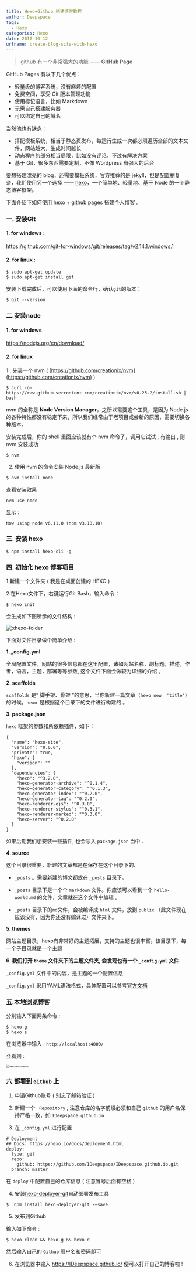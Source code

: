 ```yaml
---
title: Hexo+Github 搭建博客教程
author: Deepspace
tags:
  - Hexo
categories: Hexo
date: 2016-10-12
urlname: create-blog-site-with-hexo
---
```


<!-- ## Hexo+Github 搭建博客教程 -->

>  github 有一个非常强大的功能 —— **GitHub Page**

GitHub Pages 有以下几个优点：

- 轻量级的博客系统，没有麻烦的配置
- 免费空间，享受 Git 版本管理功能
- 使用标记语言，比如 Markdown
- 无需自己搭建服务器
- 可以绑定自己的域名

当然他也有缺点：

- 搭配模板系统，相当于静态页发布，每运行生成一次都必须遍历全部的文本文件，网站越大，生成时间越长
- 动态程序的部分相当局限，比如没有评论，不过有解决方案
- 基于 Git，很多东西需要定制，不像 Wordpress 有强大的后台

要想搭建漂亮的 blog，还需要模板系统，官方推荐的是 jekyll，但是配置稍复杂，我们使用另一个选择 —— [hexo](https://hexo.io/)，一个简单地、轻量地、基于 Node 的一个静态博客框架。

下面介绍下如何使用 hexo + github pages 搭建个人博客 。
<!-- more -->
### 一. 安装GIt

#### 1. for windows :

https://github.com/git-for-windows/git/releases/tag/v2.14.1.windows.1

#### 2. for linux :

```shell
$ sudo apt-get update
$ sudo apt-get install git  
```

安装下载完成后，可以使用下面的命令行，确认`git`的版本：

```shell
$ git --version
```



### 二.安装node

#### 1. for windows

https://nodejs.org/en/download/

#### 2. for linux

1 . 先装一个 nvm (  [https://github.com/creationix/nvm](https://github.com/creationix/nvm) )

```shell
$ curl -o- https://raw.githubusercontent.com/creationix/nvm/v0.25.2/install.sh | bash
```

nvm 的全称是 **Node Version Manager**，之所以需要这个工具，是因为 Node.js 的各种特性都没有稳定下来，所以我们经常由于老项目或尝新的原因，需要切换各种版本。

安装完成后，你的 shell 里面应该就有个 nvm 命令了，调用它试试 , 有输出 ,  则 nvm 安装成功

```shell
$ nvm
```

2. 使用 nvm 的命令安装 Node.js 最新版

```shell
$ nvm install node
```

查看安装效果

```
nvm use node
```

显示 :

```shell
Now using node v6.11.0 (npm v3.10.10)
```



### 三. 安装 hexo

```shell
$ npm install hexo-cli -g
```



### 四. 初始化 hexo 博客项目

1.新建一个文件夹 ( 我是在桌面创建的 HEXO )

2.在Hexo文件下，右键运行Git Bash，输入命令：

```shell
$ hexo init
```

会生成如下图所示的文件结构 :

![xhexo-folder](/ImageHosting/Hexo/hexo-folder.png)

下面对文件目录做个简单介绍 :

**1. _config.yml**

全局配置文件，网站的很多信息都在这里配置，诸如网站名称，副标题，描述，作者，语言，主题，部署等等参数, 这个文件下面会做较为详细的介绍 。

**2. scaffolds**

`scaffolds` 是“ 脚手架、骨架 ”的意思，当你新建一篇文章（`hexo new  'title'`）的时候，`hexo `是根据这个目录下的文件进行构建的 。

**3. package.json**

`hexo` 框架的参数和所依赖插件，如下：

```shell
{
  "name": "hexo-site",
  "version": "0.0.0",
  "private": true,
  "hexo": {
    "version": ""
  },
  "dependencies": {
    "hexo": "^3.2.0",
    "hexo-generator-archive": "^0.1.4",
    "hexo-generator-category": "^0.1.3",
    "hexo-generator-index": "^0.2.0",
    "hexo-generator-tag": "^0.2.0",
    "hexo-renderer-ejs": "^0.3.0",
    "hexo-renderer-stylus": "^0.3.1",
    "hexo-renderer-marked": "^0.3.0",
    "hexo-server": "^0.2.0"
  }
}
```

如果后期我们想安装一些插件, 也会写入 `package.json` 当中 .

**4. source**

这个目录很重要，新建的文章都是在保存在这个目录下的.

- `_posts` 。需要新建的博文都放在 `_posts` 目录下。

- `_posts` 目录下是一个个 `markdown` 文件。你应该可以看到一个 `hello-world.md` 的文件，文章就在这个文件中编辑 。

- `_posts` 目录下的`md`文件，会被编译成 `html` 文件，放到 `public` （此文件现在应该没有，因为你还没有编译过）文件夹下。

**5. themes**

网站主题目录，hexo有非常好的主题拓展，支持的主题也很丰富。该目录下，每一个子目录就是一个主题

**6. 我们打开 `theme` 文件夹下的主题文件夹, 会发现也有一个 `_config.yml` 文件**

`_config.yml` 文件中的内容，是主题的一个配置信息

`_config.yml` 采用YAML语法格式，具体配置可以参考[官方文档](https://hexo.io/zh-cn/docs/configuration.html)



### 五.本地浏览博客

分别输入下面两条命令 :

```
$ hexo g
$ hexo s
```

在浏览器中输入 : `http://localhost:4000/`

会看到 :

<img src="/ImageHosting/Hexo/hexo-init-theme.png" alt="hexo-init-theme" style="zoom:50%;" />



### 六.部署到 `Github` 上

1. 申请Github账号 ( 别忘了邮箱验证 )

2. 新建一个 ` Repository`  , 注意仓库的名字前缀必须和自己 `github` 的用户名保持严格一致，如 `IDeepspace.github.io`

3. 在 `_config.yml` 进行配置

```shell
# Deployment
## Docs: https://hexo.io/docs/deployment.html
deploy:
  type: git
  repo:
    github: https://github.com/IDeepspace/IDeepspace.github.io.git
  branch: master
```

在 `deploy` 中配置自己的仓库信息 ( 注意冒号后面有空格 )

4. 安装[hexo-deployer-git](https://github.com/hexojs/hexo-deployer-git)自动部署发布工具

```shell
$  npm install hexo-deployer-git -–save
```

5. 发布到Github

输入如下命令 :

```
$ hexo clean && hexo g && hexo d
```

然后输入自己的 `Github` 用户名和密码即可

6. 在浏览器中输入  https://IDeepspace.github.io/ 便可以打开自己的博客啦 !
